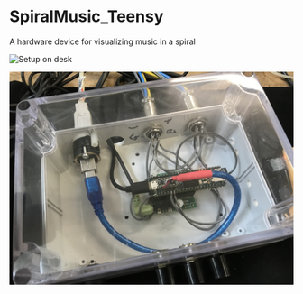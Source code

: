 # SpiralMusic_Teensy
A hardware device for visualizing music in a spiral

![Setup on desk](https://github.com/mechatronicsguy/SpiralMusic_Teensy/blob/main/pics/Setup%20on%20deskv01.jpg?raw=true)

![Hardware overview](https://github.com/mechatronicsguy/SpiralMusic_Teensy/blob/main/pics/Hardware%20closeup%20v01.jpg?raw=true)
